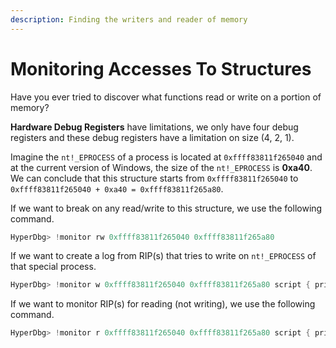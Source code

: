 ```yaml
---
description: Finding the writers and reader of memory
---
```


# Monitoring Accesses To Structures

Have you ever tried to discover what functions read or write on a portion of memory?

**Hardware Debug Registers** have limitations, we only have four debug registers and these debug registers have a limitation on size (4, 2, 1).

Imagine the `nt!_EPROCESS` of a process is located at `0xffff83811f265040` and at the current version of Windows, the size of the `nt!_EPROCESS` is **0xa40**. We can conclude that this structure starts from `0xffff83811f265040` to `0xffff83811f265040 + 0xa40 = 0xffff83811f265a80`.

If we want to break on any read/write to this structure, we use the following command.

```c
HyperDbg> !monitor rw 0xffff83811f265040 0xffff83811f265a80
```

If we want to create a log from RIP(s) that tries to write on `nt!_EPROCESS` of that special process.

```c
HyperDbg> !monitor w 0xffff83811f265040 0xffff83811f265a80 script { print($ip); }
```

If we want to monitor RIP(s) for reading (not writing), we use the following command.

```c
HyperDbg> !monitor r 0xffff83811f265040 0xffff83811f265a80 script { print($ip); }
```
